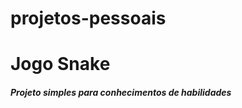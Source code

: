 # projetos-pessoais
#  Jogo Snake

<h5>Projeto simples para conhecimentos de habilidades </h5
###### Projeto feito em Python, com o objetivo de obter o nivel de conhecimento pela linguagem.
###### Projeto báscio
